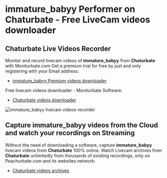 # immature_babyy Performer on Chaturbate - Free LiveCam videos downloader

## Chaturbate Live Videos Recorder

Monitor and record livecam videos of **immature_babyy** from **Chaturbate** with Moniturbate.com
Get a premium trial for free by just and only registering with your Email address:
* [immature_babyy Premium videos downloader](https://moniturbate.com/request-demo-licence-key.html)

Free livecam videos downloader - Moniturbate Software:
* [Chaturbate videos downloader](https://moniturbate.com/moniturbate-download-software.html)

![immature_babyy livecam videos recorder](https://peachurnet.com/templates/moniturbate-software.png)


## Capture immature_babyy videos from the Cloud and watch your recordings on Streaming

Without the need of downloading a software, capture **immature_babyy** livecam videos from **Chaturbate** 100% online.
Watch Livecam archives from **Chaturbate** unlimitedly from thousands of existing recordings, only on Peachurbate.com and its websites network:
* [Chaturbate videos archives](https://peachurnet.com/)